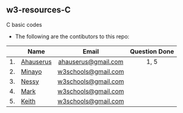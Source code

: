 ## w3-resources-C
C basic codes
- The following are the contibutors to this repo:

|| Name | Email | Question Done|
|-|----------------------|:-----------------:|:--------:|
|1.| [Ahauserus](https://github.com/Ahauserus)| ahauserus@gmail.com|1, 5 |
|2.| [Minayo](https://www.w3schools.com/)| w3schools@gmail.com| |
|3.| [Nessy](https://www.w3schools.com/)| w3schools@gmail.com| |
|4.| [Mark](https://www.w3schools.com/)| w3schools@gmail.com| |
|5.| [Keith](https://www.w3schools.com/)| w3schools@gmail.com| |
